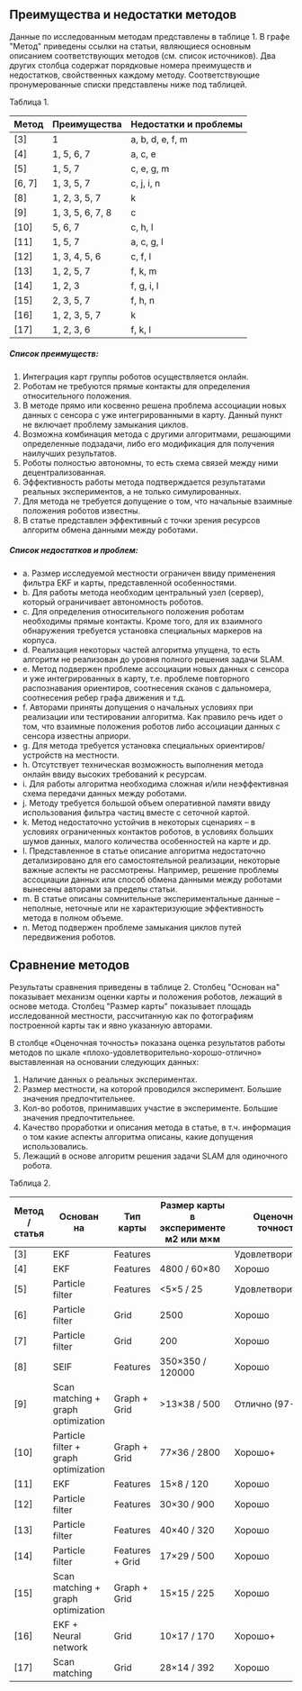 ## Преимущества и недостатки методов

Данные по исследованным методам представлены в таблице 1. В графе "Метод" приведены ссылки на статьи, являющиеся основным описанием соответствующих методов (см. список источников). Два других столбца содержат порядковые номера преимуществ и недостатков, свойственных каждому методу. Соответствующие пронумерованные списки представлены ниже под таблицей. 

Таблица 1.  

Метод	|Преимущества		|Недостатки и проблемы
--------|-------------------|--------------------
[3]		| 1					| a, b, d, e, f, m
[4]		| 1, 5, 6, 7		| a, с, e
[5]		| 1, 5, 7			| c, e, g, m
[6, 7]	| 1, 3, 5, 7		| c, j, i, n
[8]		| 1, 2, 3, 5, 7 	| k
[9]		| 1, 3, 5, 6, 7, 8	| с
[10]	| 5, 6, 7			| с, h, l 
[11]	| 1, 5, 7			| a, c, g, l
[12]	| 1, 3, 4, 5, 6		| c, f, l
[13]	| 1, 2, 5, 7		| f, k, m
[14]	| 1, 2, 3			| f, g, i, l
[15]	| 2, 3, 5, 7		| f, h, n
[16]	| 1, 2, 3, 5, 7		| k
[17]	| 1, 2, 3, 6		| f, k, l

##### Список преимуществ:
1. Интеграция карт группы роботов осуществляется онлайн.
2. Роботам не требуются прямые контакты для определения относительного положения.
3. В методе прямо или косвенно решена проблема ассоциации новых данных с сенсора с уже интегрированными в карту. Данный пункт не включает проблему замыкания циклов.
4. Возможна комбинация метода с другими алгоритмами, решающими определенные подзадачи, либо его модификация для получения наилучших результатов.
5. Роботы полностью автономны, то есть схема связей между ними децентрализованная.
6. Эффективность работы метода подтверждается результатами реальных экспериментов, а не только симулированных.
7. Для метода не требуется допущение о том, что начальные взаимные положения роботов известны.
8. В статье представлен эффективный с точки зрения ресурсов алгоритм обмена данными между роботами.

##### Список недостатков и проблем:
* a. Размер исследуемой местности ограничен ввиду применения фильтра EKF и карты, представленной особенностями.
* b. Для работы метода необходим центральный узел (сервер), который ограничивает автономность роботов.
* c. Для определения относительного положения роботам необходимы прямые контакты. Кроме того, для их взаимного обнаружения требуется установка специальных маркеров на корпуса.
* d. Реализация некоторых частей алгоритма упущена, то есть алгоритм не реализован до уровня полного решения задачи SLAM.
* e. Метод подвержен проблеме ассоциации новых данных с сенсора и уже интегрированных в карту, т.е. проблеме повторного распознавания ориентиров, соотнесения сканов с дальномера, соотнесения ребер графа движения и т.д.
* f. Авторами приняты допущения о начальных условиях при реализации или тестировании алгоритма. Как правило речь идет о том, что взаимные положения роботов либо ассоциации данных с сенсора известны априори. 
* g. Для метода требуется установка специальных ориентиров/устройств на местности.
* h. Отсутствует техническая возможность выполнения метода онлайн ввиду высоких требований к ресурсам.
* i. Для работы алгоритма необходима сложная и/или неэффективная схема передачи данных между роботами.
* j. Методу требуется большой объем оперативной памяти ввиду использования фильтра частиц вместе с сеточной картой.
* k. Метод недостаточно устойчив в некоторых сценариях – в условиях ограниченных контактов роботов, в условиях больших шумов данных, малого количества особенностей на карте и др.
* l. Представленное в статье описание алгоритма недостаточно детализировано для его самостоятельной реализации, некоторые важные аспекты не рассмотрены. Например, решение проблемы ассоциации данных или способ обмена данными между роботами вынесены авторами за пределы статьи.
* m. В статье описаны сомнительные экспериментальные данные – неполные, неточные или не характеризующие эффективность метода в полном объеме.
* n. Метод подвержен проблеме замыкания циклов путей передвижения роботов.

## Сравнение методов

Результаты сравнения приведены в таблице 2. Столбец "Основан на" показывает механизм оценки карты и положения роботов, лежащий в основе метода. Столбец "Размер карты" показывает площадь исследованной местности, рассчитанную как по фотографиям построенной карты так и явно указанную авторами.

В столбце «Оценочная точность» показана оценка результатов работы методов по шкале «плохо-удовлетворительно-хорошо-отлично» выставленная на основании следующих данных:
1. Наличие данных о реальных экспериментах.
2. Размер местности, на которой проводился эксперимент. Большие значения предпочтительнее.
3. Кол-во роботов, принимавших участие в эксперименте. Большие значения предпочтительнее.
4. Качество проработки и описания метода в статье, в т.ч. информация о том какие аспекты алгоритма описаны, какие допущения использовались.
5. Лежащий в основе алгоритм решения задачи SLAM для одиночного робота.

Таблица 2.  

Метод / статья |Основан на |Тип карты |Размер карты в эксперименте м2 или м×м |Оценочная точность |Кол-во роботов в эксперименте |Реальный эксперимент
---|---|---|---|---|---|---
[3] | EKF | Features |  | Удовлетворительно | 2 | Нет
[4] | EKF | Features | 4800 / 60×80 | Хорошо | 2 | Да
[5] | Particle filter | Features | <5×5 / 25 | Удовлетворительно | 2 | Да
[6] | Particle filter | Grid | 2500 | Хорошо | 4 | Нет
[7] | Particle filter | Grid | 200 | Хорошо | 2 | Да
[8] | SEIF | Features | 350×350 / 120000 | Хорошо | 8 | Нет
[9] | Scan matching + graph optimization | Graph + Grid | >13×38 / 500 | Отлично (97-99%) | 8 | Да
[10] | Particle filter + graph optimization | Graph + Grid | 77×36 / 2800 | Хорошо+ | 3 | Да
[11] | EKF | Features | 15×8 / 120 | Хорошо | 9 | Да
[12] | Particle filter | Features | 30×30 / 900 | Хорошо | 3 | Да
[13] | Particle filter | Features | 40×40 / 320 | Хорошо | 2 | Да
[14] | Particle filter | Features + Grid | 17×29 / 500 | Хорошо | 4 | Да
[15] | Scan matching + graph optimization | Graph + Grid | 15×15 / 225 | Хорошо | 3 | Да
[16] | EKF + Neural network | Grid | 10×17 / 170 | Хорошо+ | 2 | Да
[17] | Scan matching | Grid | 28×14 / 392 | Хорошо | 2 | Да
